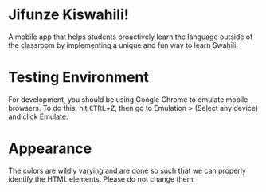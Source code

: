 Jifunze Kiswahili!
=============
A mobile app that helps students proactively learn the language outside of the classroom by implementing a unique and fun way to learn Swahili.

Testing Environment
===================

For development, you should be using Google Chrome to emulate mobile browsers. To do this, hit <kbd>CTRL</kbd>+<kbd>Z</kbd>, then go to Emulation > (Select any device) and click Emulate.

Appearance
==========

The colors are wildly varying and are done so such that we can properly identify the HTML elements. Please do not change them.